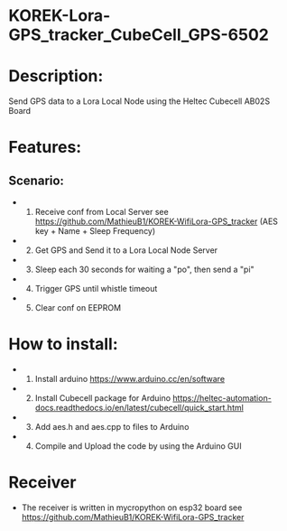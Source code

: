 # KOREK-Lora-GPS_tracker_CubeCell_GPS-6502

# Description:
Send GPS data to a Lora Local Node using the Heltec Cubecell AB02S Board 

# Features:

## Scenario:
 * 1. Receive conf from Local Server see https://github.com/MathieuB1/KOREK-WifiLora-GPS_tracker (AES key + Name + Sleep Frequency)
 * 2. Get GPS and Send it to a Lora Local Node Server
 * 3. Sleep each 30 seconds for waiting a "po", then send a "pi"
 * 4. Trigger GPS until whistle timeout
 * 5. Clear conf on EEPROM

# How to install:

 * 1. Install arduino https://www.arduino.cc/en/software
 * 2. Install Cubecell package for Arduino https://heltec-automation-docs.readthedocs.io/en/latest/cubecell/quick_start.html
 * 3. Add aes.h and aes.cpp to files to Arduino
 * 4. Compile and Upload the code by using the Arduino GUI

 # Receiver
 - The receiver is written in mycropython on esp32 board see https://github.com/MathieuB1/KOREK-WifiLora-GPS_tracker